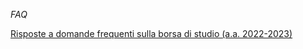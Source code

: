 *FAQ*

[Risposte a domande frequenti sulla borsa di studio (a.a. 2022-2023)](https://www.ersucatania.it/esempi-e-f-a-q-borsa-di-studio-2022-2023/)